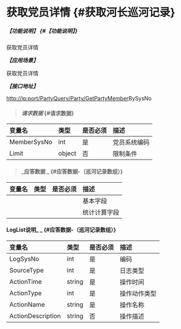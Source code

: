 # 获取党员详情 {#获取河长巡河记录}

##### _【功能说明】_ {#【功能说明】}

获取党员详情

_**【应用场景】**_

获取党员详情

_**【接口地址】**_

[http://ip:port/PartyQuery/Party/GetPartyMember](http://ip:port/HMQuery/PatrolRiver/GetPatrolRivers)BySysNo

> #### _请求数据_ {#请求数据}

| 变量名 | 类型 | 是否必须 | 描述 |
| :--- | :--- | :--- | :--- |
| MemberSysNo | int | 是 | 党员系统编码 |
| Limit | object | 否 | 限制条件 |

> #### _应答数据 _ {#应答数据-（巡河记录数组）}

| 变量名 | 类型 | 是否必须 | 描述 |
| :--- | :--- | :--- | :--- |
|  |  |  | 基本字段 |
|  |  |  | 统计计算字段 |

#### LogList说明_ _ {#应答数据-（巡河记录数组）}

| 变量名 | 类型 | 是否必须 | 描述 |
| :--- | :--- | :--- | :--- |
| LogSysNo | int | 是 | 编码 |
| SourceType | int | 是 | 日志类型 |
| ActionTime | string | 是 | 操作时间 |
| ActionType | int | 是 | 操作动作类型 |
| ActionName | string | 是 | 操作名称 |
| ActionDescription | string | 否 | 操作描述 |




